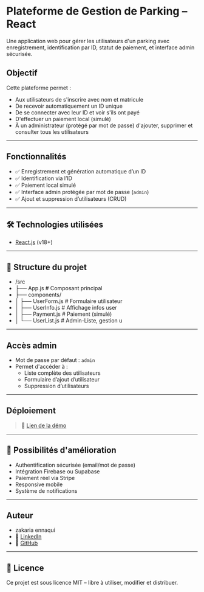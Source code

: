 # Plateforme de Gestion de Parking – React

Une application web pour gérer les utilisateurs d'un parking avec enregistrement, identification par ID, statut de paiement, et interface admin sécurisée.

## Objectif

Cette plateforme permet :

- Aux utilisateurs de s'inscrire avec nom et matricule
- De recevoir automatiquement un ID unique
- De se connecter avec leur ID et voir s'ils ont payé
- D'effectuer un paiement local (simulé)
- À un administrateur (protégé par mot de passe) d'ajouter, supprimer et consulter tous les utilisateurs

---

## Fonctionnalités

- ✅ Enregistrement et génération automatique d’un ID
- ✅ Identification via l’ID
- ✅ Paiement local simulé
- ✅ Interface admin protégée par mot de passe (`admin`)
- ✅ Ajout et suppression d’utilisateurs (CRUD)

---

## 🛠️ Technologies utilisées

- [React.js](https://reactjs.org/) (v18+)
  
---

## 📁 Structure du projet

- /src
- ├── App.js # Composant principal
- ├── components/
- │ ├── UserForm.js # Formulaire utilisateur
- │ ├── UserInfo.js # Affichage infos user
- │ ├── Payment.js # Paiement (simulé)
- │ └── UserList.js # Admin-Liste, gestion u

---

## Accès admin

- Mot de passe par défaut : `admin`
- Permet d'accéder à :
  - Liste complète des utilisateurs
  - Formulaire d’ajout d’utilisateur
  - Suppression d’utilisateurs

---

## Déploiement

> 🔗 [Lien de la démo](https://parking-platform-two.vercel.app)

---

## 🧩 Possibilités d'amélioration

- Authentification sécurisée (email/mot de passe)
- Intégration Firebase ou Supabase
- Paiement réel via Stripe
- Responsive mobile
- Système de notifications

---

## Auteur
- zakaria ennaqui
- 🔗 [LinkedIn](https://www.linkedin.com/in/zakaria-ennaqui-990883362)
- 🔗 [GitHub](https://github.com/zakariaennaqui)

---

## 📜 Licence

Ce projet est sous licence MIT – libre à utiliser, modifier et distribuer.
